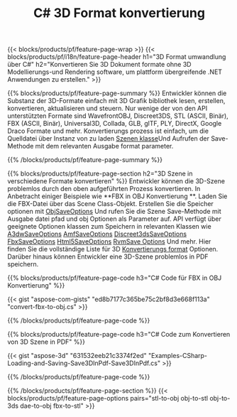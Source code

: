 ﻿---
title: C# 3D Format konvertierung
url: /de/net/conversion/
description: Konvertieren Sie 3D Formate 3ds 3mf amf ase att dae drc dxf fbx gltf jt obj ply rvm stl u3d usdz usd vrml x mit wenigen Zeilen mit C# Code über .NET Bibliothek.
---
{{< blocks/products/pf/feature-page-wrap >}}
{{< blocks/products/pf/i18n/feature-page-header h1="3D Format umwandlung über C#" h2="Konvertieren Sie 3D Dokument formate ohne 3D Modellierungs-und Rendering software, um plattform übergreifende .NET Anwendungen zu erstellen." >}}

{{% blocks/products/pf/feature-page-summary %}}
Entwickler können die Substanz der 3D-Formate einfach mit 3D Grafik bibliothek lesen, erstellen, konvertieren, aktualisieren und steuern. Nur wenige der von den API unterstützten Formate sind WavefrontOBJ, Discreet3DS, STL (ASCII, Binär), FBX (ASCII, Binär), Universal3D, Collada, GLB, glTF, PLY, DirectX, Google Draco Formate und mehr. Konvertierungs prozess ist einfach, um die Quelldatei über Instanz von zu laden [Szenen klasse](https://apireference.aspose.com/3d/net/aspose.threed/scene)Und Aufrufen der Save-Methode mit dem relevanten Ausgabe format parameter.

{{% /blocks/products/pf/feature-page-summary %}}

{{% blocks/products/pf/feature-page-section h2="3D Szene in verschiedene Formate konvertieren" %}}
Entwickler können die 3D-Szene problemlos durch den oben aufgeführten Prozess konvertieren. In Anbetracht einiger Beispiele wie **FBX in OBJ Konvertierung **. Laden Sie die FBX-Datei über das Scene Class-Objekt. Erstellen Sie die Speicher optionen mit [ObjSaveOptions](https://apireference.aspose.com/3d/net/aspose.threed.formats/objsaveoptions) Und rufen Sie die Szene Save-Methode mit Ausgabe datei pfad und obj Optionen als Parameter auf. API verfügt über geeignete Optionen klassen zum Speichern in relevanten Klassen wie [A3dwSaveOptions](https://apireference.aspose.com/3d/net/aspose.threed.formats/a3dwsaveoptions) [AmfSaveOptions](https://apireference.aspose.com/3d/net/aspose.threed.formats/amfsaveoptions) [Discreet3dsSaveOptions](https://apireference.aspose.com/3d/net/aspose.threed.formats/discreet3dssaveoptions) [FbxSaveOptions](https://apireference.aspose.com/3d/net/aspose.threed.formats/fbxsaveoptions) [Html5SaveOptions](https://apireference.aspose.com/3d/net/aspose.threed.formats/html5saveoptions) [RvmSave Options](https://apireference.aspose.com/3d/net/aspose.threed.formats/rvmsaveoptions) Und mehr. Hier finden Sie die vollständige Liste für 3D [Konvertierungs format](https://apireference.aspose.com/3d/net/aspose.threed.formats) Optionen. Darüber hinaus können Entwickler eine 3D-Szene problemlos in PDF speichern.

{{% blocks/products/pf/feature-page-code h3="C# Code für FBX in OBJ Konvertierung" %}}

{{< gist "aspose-com-gists" "ed8b7177c365be75c2bf8d3e668f113a" "convert-fbx-to-obj.cs" >}}

{{% /blocks/products/pf/feature-page-code %}}

{{% blocks/products/pf/feature-page-code h3="C# Code zum Konvertieren von 3D Szene in PDF" %}}

{{< gist "aspose-3d" "631532eeb21c3374f2ed" "Examples-CSharp-Loading-and-Saving-Save3DInPdf-Save3DInPdf.cs" >}}

{{% /blocks/products/pf/feature-page-code %}}


{{% /blocks/products/pf/feature-page-section %}}
{{< blocks/products/pf/feature-page-options pairs="stl-to-obj obj-to-stl obj-to-3ds dae-to-obj fbx-to-stl" >}}